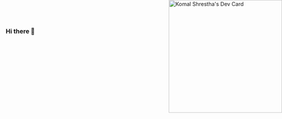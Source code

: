 ### Hi there 👋

<!--
**komalshres/komalshres** is a ✨ _special_ ✨ repository because its `README.md` (this file) appears on your GitHub profile.

Here are some ideas to get you started:

- 🔭 I’m currently working on ...
- 🌱 I’m currently learning ...
- 👯 I’m looking to collaborate on ...
- 🤔 I’m looking for help with ...
- 💬 Ask me about ...
- 📫 How to reach me: ...
- 😄 Pronouns: ...
- ⚡ Fun fact: ...
-->
<a href="https://app.daily.dev/komalshres" style="position:absolute;right:0;top:0"><img src="https://api.daily.dev/devcards/d6a6ac97e1c24acc9ac31b15bb015dfb.png?r=9f7" width="300" alt="Komal Shrestha's Dev Card"/></a>

